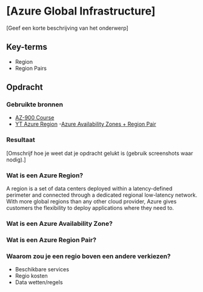 # [Azure Global Infrastructure]
[Geef een korte beschrijving van het onderwerp]

## Key-terms
- Region  
- Region Pairs

## Opdracht
### Gebruikte bronnen
- [AZ-900 Course](https://marczak.io/az-900/)
- [YT Azure Region](https://www.youtube.com/watch?v=gIhf-S7BCdo)
-[Azure Availability Zones + Region Pair](https://learn.microsoft.com/nl-nl/azure/reliability/availability-zones-service-support)

### Resultaat
[Omschrijf hoe je weet dat je opdracht gelukt is (gebruik screenshots waar nodig).]

### Wat is een Azure Region?
A region is a set of data centers deployed within a latency-defined perimeter and connected through a dedicated regional low-latency network. With more global regions than any other cloud provider, Azure gives customers the flexibility to deploy applications where they need to.
### Wat is een Azure Availability Zone?

### Wat is een Azure Region Pair?

### Waarom zou je een regio boven een andere verkiezen?
- Beschikbare services
- Regio kosten
- Data wetten/regels